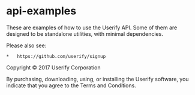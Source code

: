 # api-examples

These are examples of how to use the Userify API. Some of them are designed to be standalone utilities, with minimal dependencies.

Please also see:

    *   https://github.com/userify/signup





Copyright &copy; 2017 Userify Corporation

By purchasing, downloading, using, or installing the Userify software, you indicate that you agree to the Terms and Conditions.
